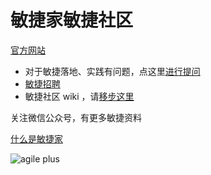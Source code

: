 # 敏捷家敏捷社区

[官方网站](https://www.agileplus.co/)

- 对于敏捷落地、实践有问题，点这里[进行提问](https://github.com/bobjiang/AgilePlus/issues)
- [敏捷招聘](https://github.com/bobjiang/AgilePlus/issues?q=is%3Aissue+is%3Aopen+label%3Ajobs)
- 敏捷社区 wiki ，请[移步这里](https://github.com/bobjiang/AgilePlus/wiki)

关注微信公众号，有更多敏捷资料

[什么是敏捷家](https://mp.weixin.qq.com/s/Els149dbkWKytyKBYz2I8w)

![agile plus](https://www.bobjiang.com/images/agileplus-wechat.jpg)
